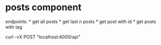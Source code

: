 # posts component

endpoints:
        * get all posts
        * get last n posts
        * get post with id
        * get posts with tag

curl -vX POST "localhost:4000/api"
